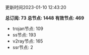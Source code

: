 更新时间2023-01-10 12:43:20

**总订阅: 73**
**总节点: 1448**
**有效节点: 469**
- trojan节点: 109
- ss节点: 193
- v2ray节点: 165
- ssr节点: 2
